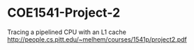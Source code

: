 # COE1541-Project-2
Tracing a pipelined CPU with an L1 cache
http://people.cs.pitt.edu/~melhem/courses/1541p/project2.pdf
